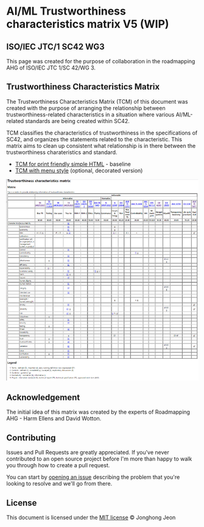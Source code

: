 # AI/ML Trustworthiness characteristics matrix V5 (WIP)
## ISO/IEC JTC/1 SC42 WG3

This page was created for the purpose of collaboration in the roadmapping AHG of ISO/IEC JTC 1/SC 42/WG 3.

## Trustworthiness Characteristics Matrix

The Trustworthiness Characteristics Matrix (TCM) of this document was created with the purpose of arranging the relationship between trustworthiness-related characteristics in a situation where various AI/ML-related standards are being created within SC42.

TCM classifies the characteristics of trustworthiness in the specifications of SC42, and organizes the statements related to the characteristic. This matrix aims to clean up consistent what relationship is in there between the trustworthiness charateristics and standard.

* [TCM for print friendly simple HTML](http://hollobit.github.io/WG3_TCM/index-nostyle.html) - baseline
* [TCM with menu style](http://hollobit.github.io/WG3_TCM/index.html) (optional, decorated version) 

<a href="(http://hollobit.github.io/WG3_TCM/index-nostyle.html" border="0"><img src="TCM-20220713.png"></a>

## Acknowledgement 

The initial idea of this matrix was created by the experts of Roadmapping AHG  - Harm Ellens and David Wotton. 

## Contributing

Issues and Pull Requests are greatly appreciated. If you've never contributed to an open source project before I'm more than happy to walk you through how to create a pull request.

You can start by [opening an issue](https://github.com/hollobit/WG3_TCM/issues/new) describing the problem that you're looking to resolve and we'll go from there.

## License

This document is licensed under the [MIT license](https://opensource.org/licenses/mit-license.php) © Jonghong Jeon
